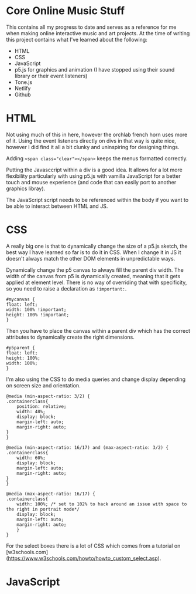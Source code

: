 # Core Online Music Stuff

This contains all my progress to date and serves as a reference for me when making online interactive music and art projects. At the time of writing this project contains what I've learned about the following:

* HTML
* CSS
* JavaScript
* p5.js for graphics and animation (I have stopped using their sound library or their event listeners)
* Tone.js
* Netlify
* Github

# HTML

Not using much of this in here, however the orchlab french horn uses more of it. Using the event listeners directly on divs in that way is quite nice, however I did find it all a bit clunky and uninspiring for designing things.

Adding `<span class="clear"></span>` keeps the menus formatted correctly.

Putting the Javasccript within a div is a good idea. It allows for a lot more flexibility particularly with using p5.js with vamilla JavaScript for a better touch and mouse experience (and code that can easily port to another graphics libray).

The JavaScript script needs to be referenced within the body if you want to be able to interact between HTML and JS.

# CSS

A really big one is that to dynamically change the size of a p5.js sketch, the best way I have learned so far is to do it in CSS. When I change it in JS it doesn't always match the other DOM elements in unpredictable ways.

Dynamically change the p5 canvas to always fill the parent div width.  The width of the canvas from p5 is dynamically created, meaning that it gets applied at element level. There is no way of overriding that with specificity, so you need to raise a declaration as `!important:`.

    #mycanvas {
    float: left;
    width: 100% !important;
    height: 100% !important;
    }

Then you have to place the canvas within a parent div which has the correct attributes to dynamically create the right dimensions.

    #p5parent {
    float: left;
    height: 100%;
    width: 100%;
    }

I'm also using the CSS to do media queries and change display depending on screen size and orientation.

    @media (min-aspect-ratio: 3/2) {
    .containerclass{
        position: relative;
        width: 48%;
        display: block;
        margin-left: auto;
        margin-right: auto;
    }
    }

    @media (min-aspect-ratio: 16/17) and (max-aspect-ratio: 3/2) {
    .containerclass{
        width: 60%;
        display: block;
        margin-left: auto;
        margin-right: auto;
    }
    }

    @media (max-aspect-ratio: 16/17) {
    .containerclass{
        width: 100%; /* set to 102% to hack around an issue with space to the right in portrait mode*/
        display: block;
        margin-left: auto;
        margin-right: auto;
        }
    }

For the select boxes there is a lot of CSS which comes from a tutorial on [w3schools.com] (https://www.w3schools.com/howto/howto_custom_select.asp).

# JavaScript
